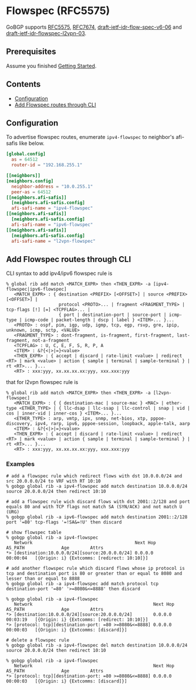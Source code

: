 # Flowspec (RFC5575)

GoBGP supports [RFC5575](https://tools.ietf.org/html/rfc5575),
[RFC7674](https://tools.ietf.org/html/rfc7674), 
[draft-ietf-idr-flow-spec-v6-06](https://tools.ietf.org/html/draft-ietf-idr-flow-spec-v6-06) 
and [draft-ietf-idr-flowspec-l2vpn-03](https://tools.ietf.org/html/draft-ietf-idr-flowspec-l2vpn-03).

## Prerequisites

Assume you finished [Getting Started](https://github.com/osrg/gobgp/blob/master/docs/sources/getting-started.md).

## Contents
- [Configuration](#section0)
- [Add Flowspec routes through CLI](#section1)

## <a name="section0"> Configuration

To advertise flowspec routes, enumerate `ipv4-flowspec` to neighbor's
afi-safis like below.

```toml
[global.config]
  as = 64512
  router-id = "192.168.255.1"

[[neighbors]]
[neighbors.config]
  neighbor-address = "10.0.255.1"
  peer-as = 64512
[[neighbors.afi-safis]]
  [neighbors.afi-safis.config]
  afi-safi-name = "ipv4-flowspec"
[[neighbors.afi-safis]]
  [neighbors.afi-safis.config]
  afi-safi-name = "ipv6-flowspec"
[[neighbors.afi-safis]]
  [neighbors.afi-safis.config]
  afi-safi-name = "l2vpn-flowspec"
```

## <a name="section1"> Add Flowspec routes through CLI

CLI syntax to add ipv4/ipv6 flowspec rule is

```shell
% global rib add match <MATCH_EXPR> then <THEN_EXPR> -a [ipv4-flowspec|ipv6-flowspec]
   <MATCH_EXPR> : { destination <PREFIX> [<OFFSET>] | source <PREFIX> [<OFFSET>] |
                    protocol <PROTO>... | fragment <FRAGMENT_TYPE> | tcp-flags [!] [=] <TCPFLAG>... |
                    { port | destination-port | source-port | icmp-type | icmp-code | packet-length | dscp | label } <ITEM>... }...
   <PROTO> : ospf, pim, igp, udp, igmp, tcp, egp, rsvp, gre, ipip, unknown, icmp, sctp, <VALUE>
   <FRAGMENT_TYPE> : dont-fragment, is-fragment, first-fragment, last-fragment, not-a-fragment
   <TCPFLAG> : U, C, E, F, S, R, P, A
   <ITEM> : &?{<|>|=}<value>
   <THEN_EXPR> : { accept | discard | rate-limit <value> | redirect <RT> | mark <value> | action { sample | terminal | sample-terminal } | rt <RT>... }...
   <RT> : xxx:yyy, xx.xx.xx.xx:yyy, xxx.xxx:yyy
```

that for l2vpn flowspec rule is

``` shell
% global rib add match <MATCH_EXPR> then <THEN_EXPR> -a [l2vpn-flowspec]
   <MATCH_EXPR> : { { destination-mac | source-mac } <MAC> | ether-type <ETHER_TYPE> | { llc-dsap | llc-ssap | llc-control | snap | vid | cos | inner-vid | inner-cos } <ITEM>... }...
   <ETHER_TYPE> : arp, vmtp, ipx, snmp, net-bios, xtp, pppoe-discovery, ipv4, rarp, ipv6, pppoe-session, loopback, apple-talk, aarp
   <ITEM> : &?{<|>|=}<value>
   <THEN_EXPR> : { accept | discard | rate-limit <value> | redirect <RT> | mark <value> | action { sample | terminal | sample-terminal } | rt <RT>... }...
   <RT> : xxx:yyy, xx.xx.xx.xx:yyy, xxx.xxx:yyy
```

### Examples

```shell
# add a flowspec rule which redirect flows with dst 10.0.0.0/24 and src 20.0.0.0/24 to VRF with RT 10:10
% gobgp global rib -a ipv4-flowspec add match destination 10.0.0.0/24 source 20.0.0.0/24 then redirect 10:10

# add a flowspec rule wich discard flows with dst 2001::2/128 and port equals 80 and with TCP flags not match SA (SYN/ACK) and not match U (URG)
% gobgp global rib -a ipv6-flowspec add match destination 2001::2/128 port '=80' tcp-flags '=!SA&=!U' then discard

# show flowspec table
% gobgp global rib -a ipv4-flowspec
   Network                                       Next Hop             AS_PATH              Age        Attrs
*> [destination:10.0.0.0/24][source:20.0.0.0/24] 0.0.0.0                                   00:00:04   [{Origin: i} {Extcomms: [redirect: 10:10]}]

# add another flowspec rule which discard flows whose ip protocol is tcp and destination port is 80 or greater than or equal to 8080 and lesser than or equal to 8888
% gobgp global rib -a ipv4-flowspec add match protocol tcp destination-port '=80' '>=8080&<=8888' then discard

% gobgp global rib -a ipv4-flowspec
   Network                                              Next Hop             AS_PATH              Age        Attrs
*> [destination:10.0.0.0/24][source:20.0.0.0/24]        0.0.0.0                                   00:03:19   [{Origin: i} {Extcomms: [redirect: 10:10]}]
*> [protocol: tcp][destination-port: =80 >=8080&<=8888] 0.0.0.0                                   00:00:03   [{Origin: i} {Extcomms: [discard]}]

# delete a flowspec rule
% gobgp global rib -a ipv4-flowspec del match destination 10.0.0.0/24 source 20.0.0.0/24 then redirect 10:10

% gobgp global rib -a ipv4-flowspec
   Network                                              Next Hop             AS_PATH              Age        Attrs
*> [protocol: tcp][destination-port: =80 >=8080&<=8888] 0.0.0.0                                   00:00:03   [{Origin: i} {Extcomms: [discard]}]
```
